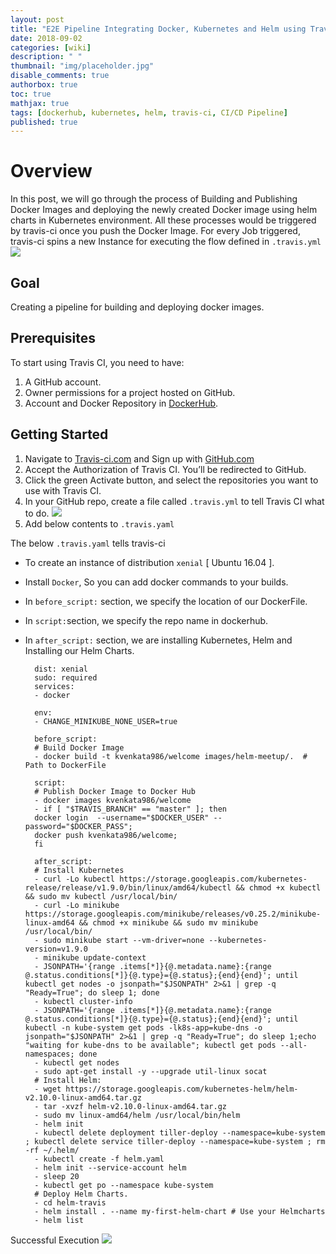 ```yaml
---
layout: post
title: "E2E Pipeline Integrating Docker, Kubernetes and Helm using Travis-ci"
date: 2018-09-02
categories: [wiki]
description: " "
thumbnail: "img/placeholder.jpg"
disable_comments: true
authorbox: true
toc: true
mathjax: true
tags: [dockerhub, kubernetes, helm, travis-ci, CI/CD Pipeline]
published: true
---
```


# Overview

In this post, we will go through the process of Building and Publishing Docker Images and deploying the newly created Docker image using helm charts in Kubernetes environment. All these processes would be triggered by travis-ci once you push the Docker Image. For every Job triggered, travis-ci spins a new Instance for executing the flow  defined in `.travis.yml`
![](/images/Travis-overview.png)

## Goal

Creating a pipeline for building and deploying docker images.

## Prerequisites 

To start using Travis CI, you need to have:

1. A GitHub account.
2. Owner permissions for a project hosted on GitHub.
3. Account and Docker Repository in [DockerHub](https://id.docker.com/login/?next=%2Fid%2Foauth%2Fauthorize%2F%3Fclient_id%3D43f17c5f-9ba4-4f13-853d-9d0074e349a7%26next%3Dhttps%253A%252F%252Fhub.docker.com%252F%26nonce%3DeyJhbGciOiJIUzI1NiIsInR5cCI6IkpXVCJ9.eyJhdWQiOiI0M2YxN2M1Zi05YmE0LTRmMTMtODUzZC05ZDAwNzRlMzQ5YTciLCJleHAiOjE1MzcxNDQzNjAsImlhdCI6MTUzNzE0NDA2MCwicmZwIjoidFpFbTdQN09jdWNJOHhhd04wQldldz09IiwidGFyZ2V0X2xpbmtfdXJpIjoiaHR0cHM6Ly9odWIuZG9ja2VyLmNvbS8ifQ.R5x-qEZ2ihnxVpWvYxLSbF40deBq7kGjiyU8jnX-0l4%26redirect_uri%3Dhttps%253A%252F%252Fhub.docker.com%252Fsso%252Fcallback%26response_type%3Dcode%26scope%3Dopenid%26state%3DeyJhbGciOiJIUzI1NiIsInR5cCI6IkpXVCJ9.eyJhdWQiOiI0M2YxN2M1Zi05YmE0LTRmMTMtODUzZC05ZDAwNzRlMzQ5YTciLCJleHAiOjE1MzcxNDQzNjAsImlhdCI6MTUzNzE0NDA2MCwicmZwIjoidFpFbTdQN09jdWNJOHhhd04wQldldz09IiwidGFyZ2V0X2xpbmtfdXJpIjoiaHR0cHM6Ly9odWIuZG9ja2VyLmNvbS8ifQ.R5x-qEZ2ihnxVpWvYxLSbF40deBq7kGjiyU8jnX-0l4 "DockerHub").

## Getting Started 

1. Navigate to [Travis-ci.com](https://travis-ci.org/ "Travis-CI") and Sign up with [GitHub.com](https://github.com/ "GitHub Home Page")
2. Accept the Authorization of Travis CI. You’ll be redirected to GitHub.
3. Click the green Activate button, and select the repositories you want to use with Travis CI.
4. In your GitHub repo, create a file called `.travis.yml` to tell Travis CI what to do.
![](/images/travis-yaml.png)
5. Add below contents to `.travis.yaml`

The below `.travis.yaml` tells travis-ci 

- To create an instance of distribution `xenial` [ Ubuntu 16.04 ].
- Install `Docker`, So you can add docker commands to your builds.
- In `before_script:` section, we specify the location of our DockerFile.
- In `script:`section, we specify the repo name in dockerhub. 
- In `after_script:` section, we are installing Kubernetes, Helm and Installing our Helm Charts. 

		dist: xenial
		sudo: required
		services:
		- docker
		
		env:
		- CHANGE_MINIKUBE_NONE_USER=true
		
		before_script:
		# Build Docker Image
		- docker build -t kvenkata986/welcome images/helm-meetup/.  # Path to DockerFile
		
		script:
		# Publish Docker Image to Docker Hub
		- docker images kvenkata986/welcome 
		- if [ "$TRAVIS_BRANCH" == "master" ]; then
		docker login  --username="$DOCKER_USER" --password="$DOCKER_PASS";
		docker push kvenkata986/welcome;
		fi
		
		after_script:
		# Install Kubernetes
		- curl -Lo kubectl https://storage.googleapis.com/kubernetes-release/release/v1.9.0/bin/linux/amd64/kubectl && chmod +x kubectl && sudo mv kubectl /usr/local/bin/
		- curl -Lo minikube https://storage.googleapis.com/minikube/releases/v0.25.2/minikube-linux-amd64 && chmod +x minikube && sudo mv minikube /usr/local/bin/
		- sudo minikube start --vm-driver=none --kubernetes-version=v1.9.0
		- minikube update-context
		- JSONPATH='{range .items[*]}{@.metadata.name}:{range @.status.conditions[*]}{@.type}={@.status};{end}{end}'; until kubectl get nodes -o jsonpath="$JSONPATH" 2>&1 | grep -q "Ready=True"; do sleep 1; done
		- kubectl cluster-info
		- JSONPATH='{range .items[*]}{@.metadata.name}:{range @.status.conditions[*]}{@.type}={@.status};{end}{end}'; until kubectl -n kube-system get pods -lk8s-app=kube-dns -o jsonpath="$JSONPATH" 2>&1 | grep -q "Ready=True"; do sleep 1;echo "waiting for kube-dns to be available"; kubectl get pods --all-namespaces; done
		- kubectl get nodes
		- sudo apt-get install -y --upgrade util-linux socat
		# Install Helm:
		- wget https://storage.googleapis.com/kubernetes-helm/helm-v2.10.0-linux-amd64.tar.gz 
		- tar -xvzf helm-v2.10.0-linux-amd64.tar.gz
		- sudo mv linux-amd64/helm /usr/local/bin/helm
		- helm init
		- kubectl delete deployment tiller-deploy --namespace=kube-system ; kubectl delete service tiller-deploy --namespace=kube-system ; rm -rf ~/.helm/
		- kubectl create -f helm.yaml
		- helm init --service-account helm
		- sleep 20
		- kubectl get po --namespace kube-system
		# Deploy Helm Charts.
		- cd helm-travis
		- helm install . --name my-first-helm-chart # Use your Helmcharts
		- helm list

Successful Execution 
![](/images/Travis-output.png)



